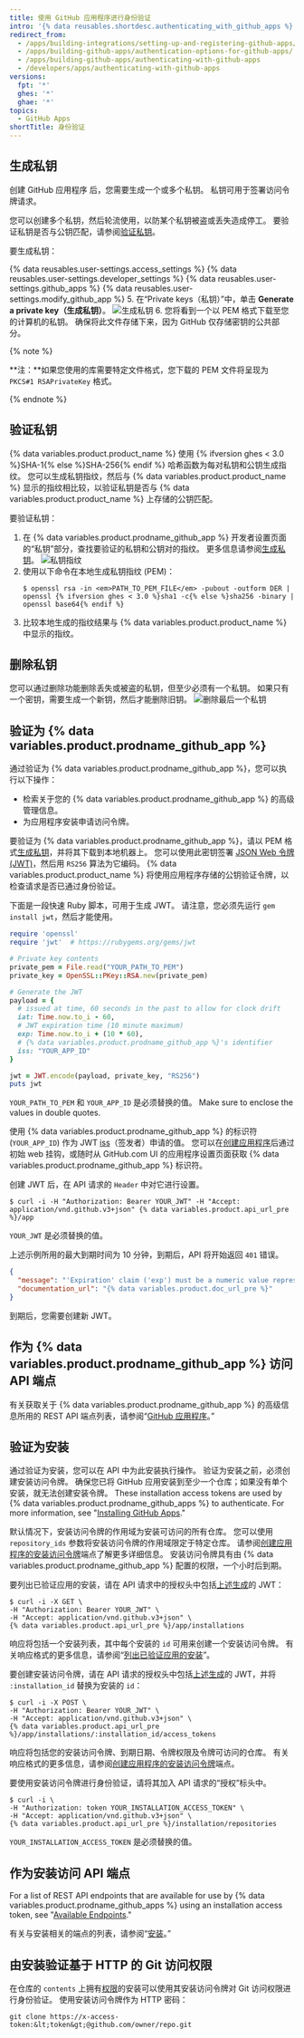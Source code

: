 ```yaml
---
title: 使用 GitHub 应用程序进行身份验证
intro: '{% data reusables.shortdesc.authenticating_with_github_apps %}'
redirect_from:
  - /apps/building-integrations/setting-up-and-registering-github-apps/about-authentication-options-for-github-apps/
  - /apps/building-github-apps/authentication-options-for-github-apps/
  - /apps/building-github-apps/authenticating-with-github-apps
  - /developers/apps/authenticating-with-github-apps
versions:
  fpt: '*'
  ghes: '*'
  ghae: '*'
topics:
  - GitHub Apps
shortTitle: 身份验证
---
```



## 生成私钥

创建 GitHub 应用程序 后，您需要生成一个或多个私钥。 私钥可用于签署访问令牌请求。

您可以创建多个私钥，然后轮流使用，以防某个私钥被盗或丢失造成停工。 要验证私钥是否与公钥匹配，请参阅[验证私钥](#verifying-private-keys)。

要生成私钥：

{% data reusables.user-settings.access_settings %}
{% data reusables.user-settings.developer_settings %}
{% data reusables.user-settings.github_apps %}
{% data reusables.user-settings.modify_github_app %}
5. 在“Private keys（私钥）”中，单击 **Generate a private key（生成私钥）**。 ![生成私钥](/assets/images/github-apps/github_apps_generate_private_keys.png)
6. 您将看到一个以 PEM 格式下载至您的计算机的私钥。 确保将此文件存储下来，因为 GitHub 仅存储密钥的公共部分。

{% note %}

**注：**如果您使用的库需要特定文件格式，您下载的 PEM 文件将呈现为 `PKCS#1 RSAPrivateKey` 格式。

{% endnote %}

## 验证私钥
{% data variables.product.product_name %} 使用 {% ifversion ghes < 3.0 %}SHA-1{% else %}SHA-256{% endif %} 哈希函数为每对私钥和公钥生成指纹。 您可以生成私钥指纹，然后与 {% data variables.product.product_name %} 显示的指纹相比较，以验证私钥是否与 {% data variables.product.product_name %} 上存储的公钥匹配。

要验证私钥：

1. 在 {% data variables.product.prodname_github_app %} 开发者设置页面的“私钥”部分，查找要验证的私钥和公钥对的指纹。 更多信息请参阅[生成私钥](#generating-a-private-key)。 ![私钥指纹](/assets/images/github-apps/github_apps_private_key_fingerprint.png)
2. 使用以下命令在本地生成私钥指纹 (PEM)：
    ```shell
    $ openssl rsa -in <em>PATH_TO_PEM_FILE</em> -pubout -outform DER | openssl {% ifversion ghes < 3.0 %}sha1 -c{% else %}sha256 -binary | openssl base64{% endif %}
    ```
3. 比较本地生成的指纹结果与 {% data variables.product.product_name %} 中显示的指纹。

## 删除私钥
您可以通过删除功能删除丢失或被盗的私钥，但至少必须有一个私钥。 如果只有一个密钥，需要生成一个新钥，然后才能删除旧钥。 ![删除最后一个私钥](/assets/images/github-apps/github_apps_delete_key.png)

## 验证为 {% data variables.product.prodname_github_app %}

通过验证为 {% data variables.product.prodname_github_app %}，您可以执行以下操作：

* 检索关于您的 {% data variables.product.prodname_github_app %} 的高级管理信息。
* 为应用程序安装申请访问令牌。

要验证为 {% data variables.product.prodname_github_app %}，请以 PEM 格式[生成私钥](#generating-a-private-key)，并将其下载到本地机器上。 您可以使用此密钥签署 [JSON Web 令牌 (JWT)](https://jwt.io/introduction)，然后用 `RS256` 算法为它编码。 {% data variables.product.product_name %} 将使用应用程序存储的公钥验证令牌，以检查请求是否已通过身份验证。

下面是一段快速 Ruby 脚本，可用于生成 JWT。 请注意，您必须先运行 `gem install jwt`，然后才能使用。

<a name="jwt-payload"></a>

```ruby
require 'openssl'
require 'jwt'  # https://rubygems.org/gems/jwt

# Private key contents
private_pem = File.read("YOUR_PATH_TO_PEM")
private_key = OpenSSL::PKey::RSA.new(private_pem)

# Generate the JWT
payload = {
  # issued at time, 60 seconds in the past to allow for clock drift
  iat: Time.now.to_i - 60,
  # JWT expiration time (10 minute maximum)
  exp: Time.now.to_i + (10 * 60),
  # {% data variables.product.prodname_github_app %}'s identifier
  iss: "YOUR_APP_ID"
}

jwt = JWT.encode(payload, private_key, "RS256")
puts jwt
```

`YOUR_PATH_TO_PEM` 和 `YOUR_APP_ID` 是必须替换的值。 Make sure to enclose the values in double quotes.

使用 {% data variables.product.prodname_github_app %} 的标识符 (`YOUR_APP_ID`) 作为 JWT [iss](https://tools.ietf.org/html/rfc7519#section-4.1.1)（签发者）申请的值。 您可以在[创建应用程序](/apps/building-github-apps/creating-a-github-app/)后通过初始 web 挂钩，或随时从 GitHub.com UI 的应用程序设置页面获取 {% data variables.product.prodname_github_app %} 标识符。

创建 JWT 后，在 API 请求的 `Header` 中对它进行设置。

```shell
$ curl -i -H "Authorization: Bearer YOUR_JWT" -H "Accept: application/vnd.github.v3+json" {% data variables.product.api_url_pre %}/app
```

`YOUR_JWT` 是必须替换的值。

上述示例所用的最大到期时间为 10 分钟，到期后，API 将开始返回 `401` 错误。

```json
{
  "message": "'Expiration' claim ('exp') must be a numeric value representing the future time at which the assertion expires.",
  "documentation_url": "{% data variables.product.doc_url_pre %}"
}
```

到期后，您需要创建新 JWT。

## 作为 {% data variables.product.prodname_github_app %} 访问 API 端点

有关获取关于 {% data variables.product.prodname_github_app %} 的高级信息所用的 REST API 端点列表，请参阅“[GitHub 应用程序](/rest/reference/apps)。”

## 验证为安装

通过验证为安装，您可以在 API 中为此安装执行操作。 验证为安装之前，必须创建安装访问令牌。 确保您已将 GitHub 应用安装到至少一个仓库；如果没有单个安装，就无法创建安装令牌。 These installation access tokens are used by {% data variables.product.prodname_github_apps %} to authenticate. For more information, see "[Installing GitHub Apps](/developers/apps/managing-github-apps/installing-github-apps)."

默认情况下，安装访问令牌的作用域为安装可访问的所有仓库。 您可以使用 `repository_ids` 参数将安装访问令牌的作用域限定于特定仓库。 请参阅[创建应用程序的安装访问令牌](/rest/reference/apps#create-an-installation-access-token-for-an-app)端点了解更多详细信息。 安装访问令牌具有由 {% data variables.product.prodname_github_app %} 配置的权限，一个小时后到期。

要列出已验证应用的安装，请在 API 请求中的授权头中包括[上述生成](#jwt-payload)的 JWT：

```shell
$ curl -i -X GET \
-H "Authorization: Bearer YOUR_JWT" \
-H "Accept: application/vnd.github.v3+json" \
{% data variables.product.api_url_pre %}/app/installations
```

响应将包括一个安装列表，其中每个安装的 `id` 可用来创建一个安装访问令牌。 有关响应格式的更多信息，请参阅“[列出已验证应用的安装](/rest/reference/apps#list-installations-for-the-authenticated-app)”。

要创建安装访问令牌，请在 API 请求的授权头中包括[上述生成](#jwt-payload)的 JWT，并将 `:installation_id` 替换为安装的 `id`：

```shell
$ curl -i -X POST \
-H "Authorization: Bearer YOUR_JWT" \
-H "Accept: application/vnd.github.v3+json" \
{% data variables.product.api_url_pre %}/app/installations/:installation_id/access_tokens
```

响应将包括您的安装访问令牌、到期日期、令牌权限及令牌可访问的仓库。 有关响应格式的更多信息，请参阅[创建应用程序的安装访问令牌](/rest/reference/apps#create-an-installation-access-token-for-an-app)端点。

要使用安装访问令牌进行身份验证，请将其加入 API 请求的“授权”标头中。

```shell
$ curl -i \
-H "Authorization: token YOUR_INSTALLATION_ACCESS_TOKEN" \
-H "Accept: application/vnd.github.v3+json" \
{% data variables.product.api_url_pre %}/installation/repositories
```

`YOUR_INSTALLATION_ACCESS_TOKEN` 是必须替换的值。

## 作为安装访问 API 端点

For a list of REST API endpoints that are available for use by {% data variables.product.prodname_github_apps %} using an installation access token, see "[Available Endpoints](/rest/overview/endpoints-available-for-github-apps)."

有关与安装相关的端点的列表，请参阅“[安装](/rest/reference/apps#installations)。”

## 由安装验证基于 HTTP 的 Git 访问权限

在仓库的 `contents` 上拥有[权限](/apps/building-github-apps/setting-permissions-for-github-apps/)的安装可以使用其安装访问令牌对 Git 访问权限进行身份验证。 使用安装访问令牌作为 HTTP 密码：

```shell
git clone https://x-access-token:&lt;token&gt;@github.com/owner/repo.git
```
